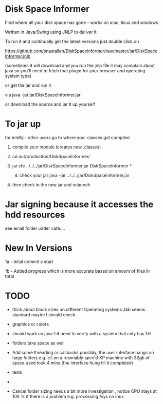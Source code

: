 Disk Space Informer
================

Find where all your disk space has gone - works on mac, linux and windows 

Written in Java/Swing using JNLP to deliver it. 

To run it and continually get the latest versions
just double click on 

https://github.com/snasrallah/DiskSpaceInformer/raw/master/jar/DiskSpaceInformer.jnlp

(sometimes it will download and you run the jnlp file it may complain about java so you'll need to fetch that
plugin for your browser and operating system type)

or get the jar and run it

via
java -jar jar/DiskSpaceInformer.jar

or download the source and jar it up yourself

To jar up
=========
for intellij - other users go to where your classes got compiled

1. compile your module (creates new .classes)

2. cd out/production/DiskSpaceInformer/

3. jar cfe ../../../jar/DiskSpaceInformer.jar DiskSpaceInformer *

    4. check your jar java -jar ../../../jar/DiskSpaceInformer.jar

5. then check in the new jar and relaunch


Jar signing because it accesses the hdd resources
=================================================

see email folder under cafe....


New In Versions
===============

1a - Intial commit a start

1b - Added progress which is more accurate based on amount of files in total 

TODO
====
- think about block sizes on different Operating systems 4kb seems standard maybe I should check.

- graphics or colors

- should work on java 1.6 need to verify with a system that only has 1.6

- folders take space as well 

- Add some threading or callbacks possibly, the user interface hangs on large folders 
e.g. c:\ on a resonably spec'd XP machine with 32gb of space used took 4 mins (the interface hung till it completed)

- tests 
- 
- Cancel folder sizing needs a bit more investigation , notice CPU stays at 100 % if there is a problem e.g. processing /sys on inux


